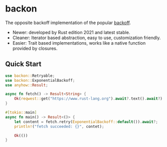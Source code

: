 # backon

The opposite backoff implementation of the popular [backoff](https://docs.rs/backoff).

- Newer: developed by Rust edition 2021 and latest stable.
- Cleaner: Iterator based abstraction, easy to use, customization friendly.
- Easier: Trait based implementations, works like a native function provided by closures.

## Quick Start

```rust
use backon::Retryable;
use backon::ExponentialBackoff;
use anyhow::Result;

async fn fetch() -> Result<String> {
    Ok(reqwest::get("https://www.rust-lang.org").await?.text().await?)
}

#[tokio::main]
async fn main() -> Result<()> {
    let content = fetch.retry(ExponentialBackoff::default()).await?;
    println!("fetch succeeded: {}", contet);

    Ok(())
}
```

